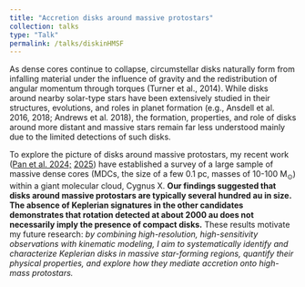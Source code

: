 ```yaml
---
title: "Accretion disks around massive protostars"
collection: talks
type: "Talk"
permalink: /talks/diskinHMSF
---
```


As dense cores continue to collapse, circumstellar disks naturally form from infalling material under the influence of gravity and the redistribution of angular momentum through torques (Turner et al., 2014). While disks around nearby solar-type stars have been extensively studied in their structures, evolutions, and roles in planet formation (e.g., Ansdell et al. 2016, 2018; Andrews et al. 2018), the formation, properties, and role of disks around more distant and massive stars remain far less understood mainly due to the limited detections of such disks.

To explore the picture of disks around massive protostars, my recent work ([Pan et al. 2024;](https://ui.adsabs.harvard.edu/abs/2024A%26A...684A.141P/abstract) [2025](https://ui.adsabs.harvard.edu/abs/2025A%26A...696A.195P/abstract)) have established a survey of a large sample of massive dense cores (MDCs, the size of a few 0.1 pc, masses of 10-100 $\mathrm{M_\odot}$) within a giant molecular cloud, Cygnus X. **Our findings suggested that disks around massive protostars are typically several hundred au in size. The absence of Keplerian signatures in the other candidates demonstrates that rotation detected at about 2000 au does not necessarily imply the presence of compact disks.** These results motivate my future research: *by combining high-resolution, high-sensitivity observations with kinematic modeling, I aim to systematically identify and characterize Keplerian disks in massive star-forming regions, quantify their physical properties, and explore how they mediate accretion onto high-mass protostars.*
